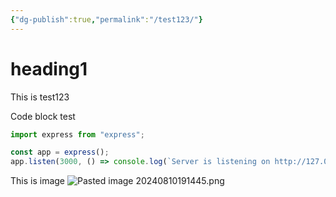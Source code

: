 ```yaml
---
{"dg-publish":true,"permalink":"/test123/"}
---
```



# heading1

This is test123

Code block test

```js
import express from "express";

const app = express();
app.listen(3000, () => console.log(`Server is listening on http://127.0.0.1:3000`));
```

This is image
![Pasted image 20240810191445.png](/img/user/Pasted%20image%2020240810191445.png)